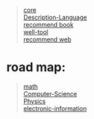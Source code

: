 > [core](./core/core_theory.md)   
> [Description-Language](./core/Description-Language.md)           
> [recommend book](./well_book.md)      
> [well-tool](./core/well_tool.md)     
> [recommend web](./core/well_web.md)
# road map:
>  [math](./Study-Plan/math.md)     
>  [Computer-Science](./Study-Plan/computer-science.md)     
>  [Physics](./Study-Plan/physics.md)       
>  [electronic-information](./Study-Plan/electronic-information.md)



